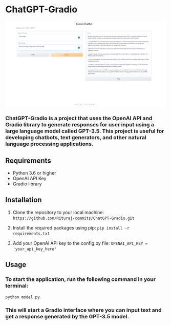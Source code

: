 # ChatGPT-Gradio
![](/asset/img.png)
### ChatGPT-Gradio is a project that uses the OpenAI API and Gradio library to generate responses for user input using a large language model called GPT-3.5. This project is useful for developing chatbots, text generators, and other natural language processing applications.

## Requirements
- Python 3.6 or higher
- OpenAI API Key
- Gradio library

## Installation
1. Clone the repository to your local machine:
    ```https://github.com/Rituraj-commits/ChatGPT-Gradio.git```

2. Install the required packages using pip:
   ```pip install -r requirements.txt```

3. Add your OpenAi API key to the config.py file:
   ```OPENAI_API_KEY = 'your_api_key_here'```

## Usage
### To start the application, run the following command in your terminal:
```python model.py```
### This will start a Gradio interface where you can input text and get a response generated by the GPT-3.5 model.